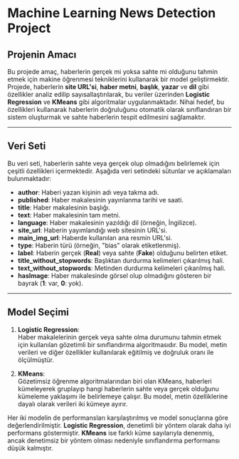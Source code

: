 # **Machine Learning News Detection Project**

## **Projenin Amacı**
Bu projede amaç, haberlerin gerçek mi yoksa sahte mi olduğunu tahmin etmek için makine öğrenmesi tekniklerini kullanarak bir model geliştirmektir. Projede, haberlerin **site URL'si**, **haber metni**, **başlık**, **yazar** ve **dil** gibi özellikler analiz edilip sayısallaştırılarak, bu veriler üzerinden **Logistic Regression** ve **KMeans** gibi algoritmalar uygulanmaktadır. Nihai hedef, bu özellikleri kullanarak haberlerin doğruluğunu otomatik olarak sınıflandıran bir sistem oluşturmak ve sahte haberlerin tespit edilmesini sağlamaktır.

---

## **Veri Seti**
Bu veri seti, haberlerin sahte veya gerçek olup olmadığını belirlemek için çeşitli özellikleri içermektedir. Aşağıda veri setindeki sütunlar ve açıklamaları bulunmaktadır:

- **author**: Haberi yazan kişinin adı veya takma adı.
- **published**: Haber makalesinin yayınlanma tarihi ve saati.
- **title**: Haber makalesinin başlığı.
- **text**: Haber makalesinin tam metni.
- **language**: Haber makalesinin yazıldığı dil (örneğin, İngilizce).
- **site_url**: Haberin yayımlandığı web sitesinin URL'si.
- **main_img_url**: Haberde kullanılan ana resmin URL'si.
- **type**: Haberin türü (örneğin, "bias" olarak etiketlenmiş).
- **label**: Haberin gerçek (**Real**) veya sahte (**Fake**) olduğunu belirten etiket.
- **title_without_stopwords**: Başlıktan durdurma kelimeleri çıkarılmış hali.
- **text_without_stopwords**: Metinden durdurma kelimeleri çıkarılmış hali.
- **hasImage**: Haber makalesinde görsel olup olmadığını gösteren bir bayrak (**1**: var, **0**: yok).

---

## **Model Seçimi**
1. **Logistic Regression**:  
   Haber makalelerinin gerçek veya sahte olma durumunu tahmin etmek için kullanılan gözetimli bir sınıflandırma algoritmasıdır. Bu model, metin verileri ve diğer özellikler kullanılarak eğitilmiş ve doğruluk oranı ile ölçülmüştür.

2. **KMeans**:  
   Gözetimsiz öğrenme algoritmalarından biri olan KMeans, haberleri kümeleyerek gruplayıp hangi haberlerin sahte veya gerçek olduğunu kümeleme yaklaşımı ile belirlemeye çalışır. Bu model, metin özelliklerine dayalı olarak verileri iki kümeye ayırır.

Her iki modelin de performansları karşılaştırılmış ve model sonuçlarına göre değerlendirilmiştir. **Logistic Regression**, denetimli bir yöntem olarak daha iyi performans göstermiştir. **KMeans** ise farklı küme sayılarıyla denenmiş, ancak denetimsiz bir yöntem olması nedeniyle sınıflandırma performansı düşük kalmıştır.

